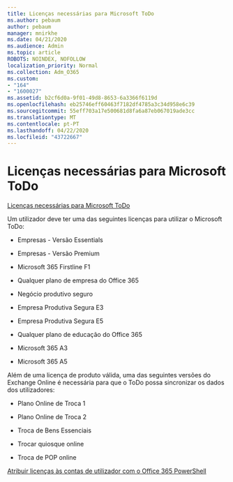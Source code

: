 ```yaml
---
title: Licenças necessárias para Microsoft ToDo
ms.author: pebaum
author: pebaum
manager: mnirkhe
ms.date: 04/21/2020
ms.audience: Admin
ms.topic: article
ROBOTS: NOINDEX, NOFOLLOW
localization_priority: Normal
ms.collection: Adm_O365
ms.custom:
- "164"
- "1600027"
ms.assetid: b2cf6d0a-9f01-49d8-8653-6a3366f6119d
ms.openlocfilehash: eb25746eff60463f7182df4785a3c34d958e6c39
ms.sourcegitcommit: 55eff703a17e500681d8fa6a87eb067019ade3cc
ms.translationtype: MT
ms.contentlocale: pt-PT
ms.lasthandoff: 04/22/2020
ms.locfileid: "43722667"
---
```

# <a name="required-licenses-for-microsoft-todo"></a>Licenças necessárias para Microsoft ToDo

[Licenças necessárias para Microsoft ToDo](https://support.office.com/article/381e9d1b-c500-49b5-973e-890fd86528d7.aspx)
  
Um utilizador deve ter uma das seguintes licenças para utilizar o Microsoft ToDo:
  
- Empresas - Versão Essentials

- Empresas - Versão Premium

- Microsoft 365 Firstline F1

- Qualquer plano de empresa do Office 365

- Negócio produtivo seguro

- Empresa Produtiva Segura E3

- Empresa Produtiva Segura E5

- Qualquer plano de educação do Office 365

- Microsoft 365 A3

- Microsoft 365 A5

Além de uma licença de produto válida, uma das seguintes versões do Exchange Online é necessária para que o ToDo possa sincronizar os dados dos utilizadores:
  
- Plano Online de Troca 1

- Plano Online de Troca 2

- Troca de Bens Essenciais

- Trocar quiosque online

- Troca de POP online

[Atribuir licenças às contas de utilizador com o Office 365 PowerShell](https://docs.microsoft.com/office365/enterprise/powershell/assign-licenses-to-user-accounts-with-office-365-powershell )
  